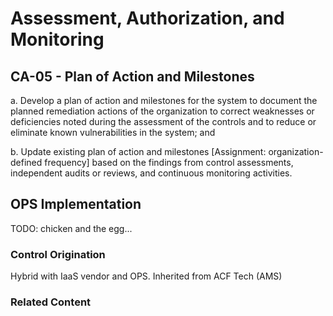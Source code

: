 # Assessment, Authorization, and Monitoring
## CA-05 - Plan of Action and Milestones

a. Develop a plan of action and milestones for the system to document the planned remediation actions of the organization to correct weaknesses or deficiencies noted during the assessment of the controls and to reduce or eliminate known vulnerabilities in the system; and

b. Update existing plan of action and milestones [Assignment: organization-defined frequency] based on the findings from control assessments, independent audits or reviews, and continuous monitoring activities.

## OPS Implementation

TODO: chicken and the egg...

### Control Origination

Hybrid with IaaS vendor and OPS. Inherited from ACF Tech (AMS)

### Related Content
